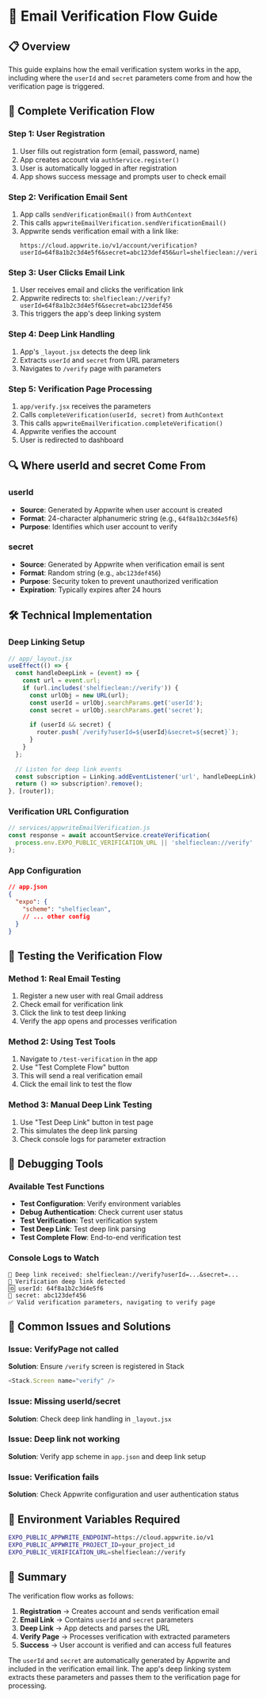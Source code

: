 # 🔐 Email Verification Flow Guide

## 📋 **Overview**

This guide explains how the email verification system works in the app, including where the `userId` and `secret` parameters come from and how the verification page is triggered.

## 🔄 **Complete Verification Flow**

### **Step 1: User Registration**
1. User fills out registration form (email, password, name)
2. App creates account via `authService.register()`
3. User is automatically logged in after registration
4. App shows success message and prompts user to check email

### **Step 2: Verification Email Sent**
1. App calls `sendVerificationEmail()` from `AuthContext`
2. This calls `appwriteEmailVerification.sendVerificationEmail()`
3. Appwrite sends verification email with a link like:
   ```
   https://cloud.appwrite.io/v1/account/verification?userId=64f8a1b2c3d4e5f6&secret=abc123def456&url=shelfieclean://verify
   ```

### **Step 3: User Clicks Email Link**
1. User receives email and clicks the verification link
2. Appwrite redirects to: `shelfieclean://verify?userId=64f8a1b2c3d4e5f6&secret=abc123def456`
3. This triggers the app's deep linking system

### **Step 4: Deep Link Handling**
1. App's `_layout.jsx` detects the deep link
2. Extracts `userId` and `secret` from URL parameters
3. Navigates to `/verify` page with parameters

### **Step 5: Verification Page Processing**
1. `app/verify.jsx` receives the parameters
2. Calls `completeVerification(userId, secret)` from `AuthContext`
3. This calls `appwriteEmailVerification.completeVerification()`
4. Appwrite verifies the account
5. User is redirected to dashboard

## 🔍 **Where userId and secret Come From**

### **userId**
- **Source**: Generated by Appwrite when user account is created
- **Format**: 24-character alphanumeric string (e.g., `64f8a1b2c3d4e5f6`)
- **Purpose**: Identifies which user account to verify

### **secret**
- **Source**: Generated by Appwrite when verification email is sent
- **Format**: Random string (e.g., `abc123def456`)
- **Purpose**: Security token to prevent unauthorized verification
- **Expiration**: Typically expires after 24 hours

## 🛠 **Technical Implementation**

### **Deep Linking Setup**
```javascript
// app/_layout.jsx
useEffect(() => {
  const handleDeepLink = (event) => {
    const url = event.url;
    if (url.includes('shelfieclean://verify')) {
      const urlObj = new URL(url);
      const userId = urlObj.searchParams.get('userId');
      const secret = urlObj.searchParams.get('secret');
      
      if (userId && secret) {
        router.push(`/verify?userId=${userId}&secret=${secret}`);
      }
    }
  };
  
  // Listen for deep link events
  const subscription = Linking.addEventListener('url', handleDeepLink);
  return () => subscription?.remove();
}, [router]);
```

### **Verification URL Configuration**
```javascript
// services/appwriteEmailVerification.js
const response = await accountService.createVerification(
  process.env.EXPO_PUBLIC_VERIFICATION_URL || 'shelfieclean://verify'
);
```

### **App Configuration**
```json
// app.json
{
  "expo": {
    "scheme": "shelfieclean",
    // ... other config
  }
}
```

## 🧪 **Testing the Verification Flow**

### **Method 1: Real Email Testing**
1. Register a new user with real Gmail address
2. Check email for verification link
3. Click the link to test deep linking
4. Verify the app opens and processes verification

### **Method 2: Using Test Tools**
1. Navigate to `/test-verification` in the app
2. Use "Test Complete Flow" button
3. This will send a real verification email
4. Click the email link to test the flow

### **Method 3: Manual Deep Link Testing**
1. Use "Test Deep Link" button in test page
2. This simulates the deep link parsing
3. Check console logs for parameter extraction

## 🔧 **Debugging Tools**

### **Available Test Functions**
- **Test Configuration**: Verify environment variables
- **Debug Authentication**: Check current user status
- **Test Verification**: Test verification system
- **Test Deep Link**: Test deep link parsing
- **Test Complete Flow**: End-to-end verification test

### **Console Logs to Watch**
```
🔗 Deep link received: shelfieclean://verify?userId=...&secret=...
📧 Verification deep link detected
🆔 userId: 64f8a1b2c3d4e5f6
🔑 secret: abc123def456
✅ Valid verification parameters, navigating to verify page
```

## 🚨 **Common Issues and Solutions**

### **Issue: VerifyPage not called**
**Solution**: Ensure `/verify` screen is registered in Stack
```javascript
<Stack.Screen name="verify" />
```

### **Issue: Missing userId/secret**
**Solution**: Check deep link handling in `_layout.jsx`

### **Issue: Deep link not working**
**Solution**: Verify app scheme in `app.json` and deep link setup

### **Issue: Verification fails**
**Solution**: Check Appwrite configuration and user authentication status

## 📱 **Environment Variables Required**

```bash
EXPO_PUBLIC_APPWRITE_ENDPOINT=https://cloud.appwrite.io/v1
EXPO_PUBLIC_APPWRITE_PROJECT_ID=your_project_id
EXPO_PUBLIC_VERIFICATION_URL=shelfieclean://verify
```

## 🎯 **Summary**

The verification flow works as follows:
1. **Registration** → Creates account and sends verification email
2. **Email Link** → Contains `userId` and `secret` parameters
3. **Deep Link** → App detects and parses the URL
4. **Verify Page** → Processes verification with extracted parameters
5. **Success** → User account is verified and can access full features

The `userId` and `secret` are automatically generated by Appwrite and included in the verification email link. The app's deep linking system extracts these parameters and passes them to the verification page for processing.
